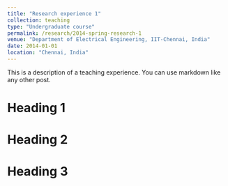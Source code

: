 ```yaml
---
title: "Research experience 1"
collection: teaching
type: "Undergraduate course"
permalink: /research/2014-spring-research-1
venue: "Department of Electrical Engineering, IIT-Chennai, India"
date: 2014-01-01
location: "Chennai, India"
---
```


This is a description of a teaching experience. You can use markdown like any other post.

Heading 1
======

Heading 2
======

Heading 3
======
